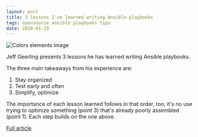 ```yaml
---
layout: post
title: 3 lessons I've learned writing Ansible playbooks
tags: opensource ansible playbooks tips
date: 2020-01-29
---
```


![Colors elements image](https://opensource.com/sites/default/files/styles/image-full-size/public/lead-images/team-game-play-inclusive-diversity-collaboration.png?itok=8sUXV7W1)

Jeff Geerling presents 3 lessons he has learned writing Ansible playbooks.

The three main takeaways from his experience are:

1. Stay organized
2. Test early and often
3. Simplify, optimize

The importance of each lesson learned follows in that order, too; it's no use trying 
to optimize something (point 3) that's already poorly assembled (point 1). Each step builds 
on the one above.

[Full article](https://opensource.com/article/20/1/ansible-playbooks-lessons)
